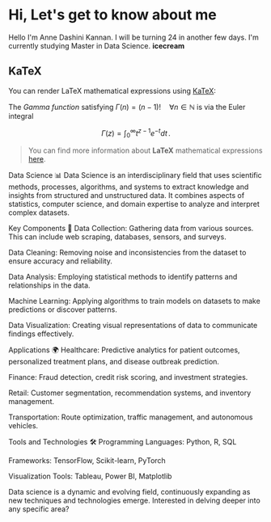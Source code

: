 # Hi, Let's get to know about me

Hello I'm Anne Dashini Kannan. I will be turning 24 in another few days. I'm currently studying Master in Data Science.
**icecream**

## KaTeX

You can render LaTeX mathematical expressions using [KaTeX](https://khan.github.io/KaTeX/):

The *Gamma function* satisfying $\Gamma(n) = (n-1)!\quad\forall n\in\mathbb N$ is via the Euler integral

$$
\Gamma(z) = \int_0^\infty t^{z-1}e^{-t}dt\,.
$$

> You can find more information about **LaTeX** mathematical expressions [here](http://meta.math.stackexchange.com/questions/5020/mathjax-basic-tutorial-and-quick-reference).

Data Science 📊
Data Science is an interdisciplinary field that uses scientific methods, processes, algorithms, and systems to extract knowledge and insights from structured and unstructured data. It combines aspects of statistics, computer science, and domain expertise to analyze and interpret complex datasets.

Key Components 🧩
Data Collection: Gathering data from various sources. This can include web scraping, databases, sensors, and surveys.

Data Cleaning: Removing noise and inconsistencies from the dataset to ensure accuracy and reliability.

Data Analysis: Employing statistical methods to identify patterns and relationships in the data.

Machine Learning: Applying algorithms to train models on datasets to make predictions or discover patterns.

Data Visualization: Creating visual representations of data to communicate findings effectively.

Applications 🌍
Healthcare: Predictive analytics for patient outcomes, personalized treatment plans, and disease outbreak prediction.

Finance: Fraud detection, credit risk scoring, and investment strategies.

Retail: Customer segmentation, recommendation systems, and inventory management.

Transportation: Route optimization, traffic management, and autonomous vehicles.

Tools and Technologies 🛠️
Programming Languages: Python, R, SQL

Frameworks: TensorFlow, Scikit-learn, PyTorch

Visualization Tools: Tableau, Power BI, Matplotlib

Data science is a dynamic and evolving field, continuously expanding as new techniques and technologies emerge. Interested in delving deeper into any specific area?




